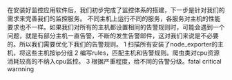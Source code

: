 在安装好监控应用软件后，我们初步完成了监控体系的搭建，下一步是针对我们的需求来完善我们的监控服务。
不同主机上运行不同的服务，各服务对主机的性能要求也不一样。如果我们对所有的主机都设置相同的告警规则时，可能会遇到一个问题，就是有部分主机一直告警，不断的发生告警邮件，这对我们来说是不必要的。所以我们需要优化下我们的告警规则。
1 扫描所有安装了node_exporter的主机，将这些主机按ip分组
2 编写rules，匹配主机和告警规则。爬虫类对cpu资源消耗较高的不纳入cpu监控。
3 根据严重程度，给不同的告警分级。fatal critical  warnning